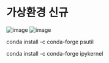 # 가상환경 신규

![image](https://user-images.githubusercontent.com/58652391/188793061-09abe06e-b80b-4dc6-86d7-1d6b9bcdfb07.png)
![image](https://user-images.githubusercontent.com/58652391/188793127-ee3dd927-0510-483a-8201-d846da26af32.png)

conda install -c conda-forge psutil

conda install -c conda-forge ipykernel